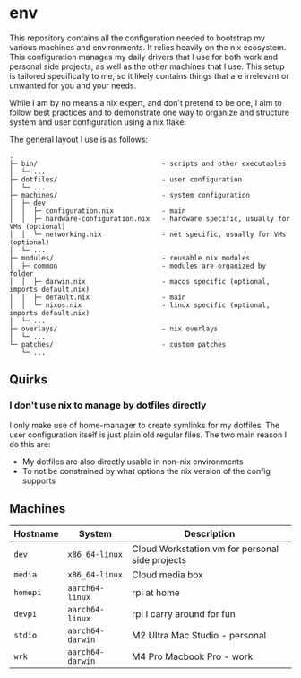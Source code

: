 # env

This repository contains all the configuration needed to bootstrap my various machines and environments. It relies heavily on the nix ecosystem. This configuration manages my daily drivers that I use for both work and personal side projects, as well as the other machines that I use. This setup is tailored specifically to me, so it likely contains things that are irrelevant or unwanted for you and your needs.

While I am by no means a nix expert, and don't pretend to be one, I aim to follow best practices and to demonstrate one way to organize and structure system and user configuration using a nix flake.

The general layout I use is as follows:
```
.
├─ bin/                               - scripts and other executables
│  └─ ...
├─ dotfiles/                          - user configuration
│  └─ ...
├─ machines/                          - system configuration
│  ├─ dev
│  │  ├─ configuration.nix            - main
│  │  ├─ hardware-configuration.nix   - hardware specific, usually for VMs (optional)
│  │  └─ networking.nix               - net specific, usually for VMs (optional)
│  └─ ...
├─ modules/                           - reusable nix modules
│  ├─ common                          - modules are organized by folder
│  │  ├─ darwin.nix                   - macos specific (optional, imports default.nix)
│  │  ├─ default.nix                  - main
│  │  └─ nixos.nix                    - linux specific (optional, imports default.nix)
│  └─ ...
├─ overlays/                          - nix overlays
│  └─ ...
└─ patches/                           - custom patches
   └─ ...
```

## Quirks

### I don't use nix to manage by dotfiles directly

I only make use of home-manager to create symlinks for my dotfiles. The user configuration itself is just plain old regular files. The two main reason I do this are:
- My dotfiles are also directly usable in non-nix environments
- To not be constrained by what options the nix version of the config supports

## Machines

| Hostname | System           | Description                                     |
|----------|------------------|-------------------------------------------------|
| `dev`    | `x86_64-linux`   | Cloud Workstation vm for personal side projects |
| `media`  | `x86_64-linux`   | Cloud media box                                 |
| `homepi` | `aarch64-linux`  | rpi at home                                     |
| `devpi`  | `aarch64-linux`  | rpi I carry around for fun                      |
| `stdio`  | `aarch64-darwin` | M2 Ultra Mac Studio - personal                  |
| `wrk`    | `aarch64-darwin` | M4 Pro Macbook Pro - work                       |